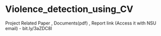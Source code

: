 # Violence_detection_using_CV
Project Related Paper , Documents(pdf) , Report link (Access it with NSU email) - bit.ly/3aZDC8l
